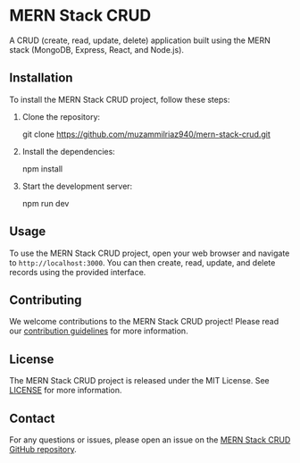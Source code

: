 MERN Stack CRUD
===============

A CRUD (create, read, update, delete) application built using the MERN stack (MongoDB, Express, React, and Node.js).

Installation
------------

To install the MERN Stack CRUD project, follow these steps:

1.  Clone the repository:

    git clone https://github.com/muzammilriaz940/mern-stack-crud.git
    

1.  Install the dependencies:

    npm install
    

1.  Start the development server:

    npm run dev
    

Usage
-----

To use the MERN Stack CRUD project, open your web browser and navigate to `http://localhost:3000`. You can then create, read, update, and delete records using the provided interface.

Contributing
------------

We welcome contributions to the MERN Stack CRUD project! Please read our [contribution guidelines](CONTRIBUTING.md) for more information.

License
-------

The MERN Stack CRUD project is released under the MIT License. See [LICENSE](LICENSE) for more information.

Contact
-------

For any questions or issues, please open an issue on the [MERN Stack CRUD GitHub repository](https://github.com/muzammilriaz940/mern-stack-crud).